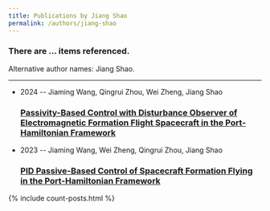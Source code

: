 ```yaml
---
title: Publications by Jiang Shao
permalink: /authors/jiang-shao
---
```


<h3 id="number-posts">There are ... items referenced.</h3>
<p id='info-authors'>Alternative author names: Jiang Shao.</p>
<hr />
<ul class="post-list">
<li><span class='post-meta'>2024 -- Jiaming Wang, Qingrui Zhou, Wei Zheng, Jiang Shao</span><h3><a class='post-link' href="{{ site.baseurl }}/passivity-based-control-with-disturbance-observer-of-electromagnetic-formation-flight-spacecraft-in-the-port-hamiltonian-framework">Passivity-Based Control with Disturbance Observer of Electromagnetic Formation Flight Spacecraft in the Port-Hamiltonian Framework</a></h3></li>
<li><span class='post-meta'>2023 -- Jiaming Wang, Wei Zheng, Qingrui Zhou, Jiang Shao</span><h3><a class='post-link' href="{{ site.baseurl }}/pid-passive-based-control-of-spacecraft-formation-flying-in-the-port-hamiltonian-framework">PID Passive-Based Control of Spacecraft Formation Flying in the Port-Hamiltonian Framework</a></h3></li>

</ul>
{% include count-posts.html %}
